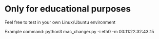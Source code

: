 # Only for educational purposes
Feel free to test in your own Linux/Ubuntu environment

Example command: python3 mac_changer.py -i eth0 -m 00:11:22:32:43:15
